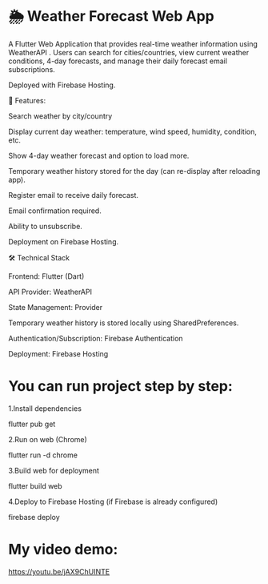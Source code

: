 # 🌦 Weather Forecast Web App


A Flutter Web Application that provides real-time weather information using WeatherAPI
.
Users can search for cities/countries, view current weather conditions, 4-day forecasts, and manage their daily forecast email subscriptions.

Deployed with Firebase Hosting.

🚀 Features:

Search weather by city/country

Display current day weather: temperature, wind speed, humidity, condition, etc.

Show 4-day weather forecast and option to load more.

Temporary weather history stored for the day (can re-display after reloading app).

Register email to receive daily forecast.

Email confirmation required.

Ability to unsubscribe.

Deployment on Firebase Hosting.

🛠️ Technical Stack

Frontend: Flutter (Dart)

API Provider: WeatherAPI

State Management: Provider

Temporary weather history is stored locally using SharedPreferences.

Authentication/Subscription: Firebase Authentication 

Deployment: Firebase Hosting

# You can run project step by step: 

1.Install dependencies

flutter pub get


2.Run on web (Chrome)

flutter run -d chrome


3.Build web for deployment

flutter build web


4.Deploy to Firebase Hosting (if Firebase is already configured)

firebase deploy
# My video demo: 
https://youtu.be/jAX9ChUINTE
